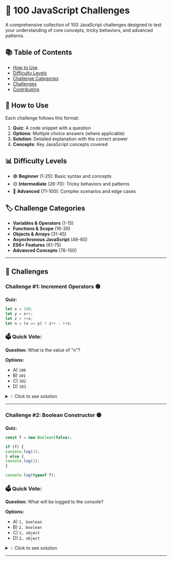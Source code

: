 # 🚀 100 JavaScript Challenges
A comprehensive collection of 100 JavaScript challenges designed to test your understanding of core concepts, tricky behaviors, and advanced patterns.

## 📚 Table of Contents
- [How to Use](#how-to-use)
- [Difficulty Levels](#difficulty-levels)
- [Challenge Categories](#challenge-categories)
- [Challenges](#challenges)
- [Contributing](#contributing)

## 🎯 How to Use
Each challenge follows this format:
1. **Quiz**: A code snippet with a question
2. **Options**: Multiple choice answers (where applicable)
3. **Solution**: Detailed explanation with the correct answer
4. **Concepts**: Key JavaScript concepts covered

## 📊 Difficulty Levels
- 🟢 **Beginner** (1-25): Basic syntax and concepts
- 🟡 **Intermediate** (26-70): Tricky behaviors and patterns  
- 🔴 **Advanced** (71-100): Complex scenarios and edge cases

## 🏷️ Challenge Categories
- **Variables & Operators** (1-15)
- **Functions & Scope** (16-30)
- **Objects & Arrays** (31-45)
- **Asynchronous JavaScript** (46-60)
- **ES6+ Features** (61-75)
- **Advanced Concepts** (76-100)

---

## 🧩 Challenges

### Challenge #1: Increment Operators 🟢

**Quiz:**
```javascript
let x = 100;
let y = x++;
let z = ++x;
let n = (x == y) ? z++ : ++z;
```

### 🗳️ Quick Vote:
**Question:** What is the value of "n"?

**Options:**
- A) `100`
- B) `101`
- C) `102`
- D) `103`

<details>
<summary>💡 Click to see solution</summary>

**Answer: D** `103`

**Explanation:**
1. `let x = 100;` → x = 100
2. `let y = x++;` → y gets current value of x (100), then x increments to 101
3. `let z = ++x;` → x increments to 102 first, then z gets this value (102)
4. `let n = (x == y) ? z++ : ++z;` → x(102) ≠ y(100), so execute `++z`
   - z increments to 103 first, then n gets this value (103)

**Final values:** x=102, y=100, z=102, n=103

**Concepts Covered:**
- Post-increment operator (`x++`)
- Pre-increment operator (`++x`)
- Ternary operator
- Operator precedence

</details>

---

### Challenge #2: Boolean Constructor 🟢

**Quiz:**
```javascript
const f = new Boolean(false);

if (f) {
console.log(1);
} else {
console.log(2);
}

console.log(typeof f);
```

### 🗳️ Quick Vote:
**Question:** What will be logged to the console?

**Options:**
- A) `1, boolean`
- B) `2, boolean`
- C) `1, object`
- D) `2, object`

<details>
<summary>💡 Click to see solution</summary>

**Answer: C** `1, object`

**Explanation:**
1. `const f = new Boolean(false);` → Creates a Boolean object wrapper, not a primitive boolean
2. Boolean objects are always truthy in JavaScript, regardless of the value they wrap
3. `if (f)` → Since f is an object (truthy), the condition evaluates to true, so `console.log(1)` executes
4. `console.log(typeof f);` → The typeof operator returns "object" for Boolean objects, not "boolean"

**Key Point:** `new Boolean(false)` creates an object that wraps the false value, but the object itself is truthy!

**Final output:** 

**Concepts Covered:**
- Boolean constructor vs primitive booleans
- Truthy/falsy values
- Object wrappers
- typeof operator behavior
- Difference between `Boolean(false)` and `new Boolean(false)`

</details>

---
